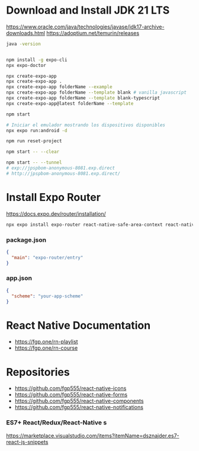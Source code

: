 # Download and Install JDK 21 LTS

https://www.oracle.com/java/technologies/javase/jdk17-archive-downloads.html
https://adoptium.net/temurin/releases

```sh
java -version


npm install -g expo-cli
npx expo-doctor

npx create-expo-app
npx create-expo-app .
npx create-expo-app folderName --example
npx create-expo-app folderName --template blank # vanilla javascript
npx create-expo-app folderName --template blank-typescript
npx create-expo-app@latest folderName --template

npm start

# Iniciar el emulador mostrando los dispositivos disponibles
npx expo run:android -d

npm run reset-project

npm start -- --clear

npm start -- --tunnel
# exp://jpspbom-anonymous-8081.exp.direct
# http://jpspbom-anonymous-8081.exp.direct/


```

# Install Expo Router

https://docs.expo.dev/router/installation/

```sh
npx expo install expo-router react-native-safe-area-context react-native-screens expo-linking expo-constants expo-status-bar
```

### package.json

```json
{
  "main": "expo-router/entry"
}
```

### app.json

```json
{
  "scheme": "your-app-scheme"
}
```

# React Native Documentation

- https://fgp.one/rn-playlist
- https://fgp.one/rn-course

# Repositories

- https://github.com/fgp555/react-native-icons
- https://github.com/fgp555/react-native-forms
- https://github.com/fgp555/react-native-components
- https://github.com/fgp555/react-native-notifications

### ES7+ React/Redux/React-Native s

https://marketplace.visualstudio.com/items?itemName=dsznajder.es7-react-js-snippets
